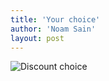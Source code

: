 ```yaml
---
title: 'Your choice'
author: 'Noam Sain'
layout: post
---
```


![Discount choice](https://4.bp.blogspot.com/_8aN4krk1nsk/SyD7yDMRGTI/AAAAAAAAATg/DzzwPHOQpzs/s1600/image002.jpg "Discount choice")
